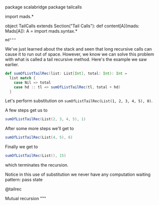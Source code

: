 package scalabridge
package tailcalls

import mads.*

object TailCalls extends Section("Tail Calls"):
  def content[A](mads: Mads[A]): A = 
    import mads.syntax.*

    md"""
We've just learned about the stack and seen that long recursive calls can cause
it to run out of space. However, we know we can solve this problem with what is
called a tail recursive method. Here's the example we saw earlier.

```scala mdoc:silent
def sumOfListTailRec(list: List[Int], total: Int): Int =
  list match {
    case Nil => total
    case hd :: tl => sumOfListTailRec(tl, total + hd) 
  }
```

Let's perform substitution on `sumOfListTailRec(List(1, 2, 3, 4, 5), 0)`.

A few steps get us to

```scala
sumOfListTailRec(List(2, 3, 4, 5), 1)
```

After some more steps we'll get to

```scala
sumOfListTailRec(List(4, 5), 6)
```

Finally we get to

```scala
sumOfListTailRec(List(), 15)
```

which terminates the recursion.

Notice in this use of substitution we never have any computation waiting
pattern: pass state

@tailrec

Mutual recursion
"""

